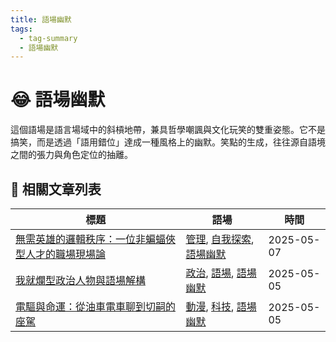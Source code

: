 ```yaml
---
title: 語場幽默
tags:
  - tag-summary
  - 語場幽默
---
```


# 😂 語場幽默

這個語場是語言場域中的斜槓地帶，兼具哲學嘲諷與文化玩笑的雙重姿態。它不是搞笑，而是透過「語用錯位」達成一種風格上的幽默。笑點的生成，往往源自語境之間的張力與角色定位的抽離。

## 📑 相關文章列表

| 標題 | 語場 | 時間 |
|------|------------|--------|
| [無需英雄的邏輯秩序：一位非蝙蝠俠型人才的職場現場論](/conversation/無需英雄的邏輯秩序：一位非蝙蝠俠型人才的職場現場論.md) | [管理](/tags/管理.md), [自我探索](/tags/自我探索.md), [語場幽默](/tags/語場幽默.md) | 2025-05-07 |
| [我就爛型政治人物與語場解構](/conversation/我就爛型政治人物與語場解構.md) | [政治](/tags/政治.md), [語場](/tags/語場.md), [語場幽默](/tags/語場幽默.md) | 2025-05-05 |
| [電驅與命運：從油車電車聊到切嗣的座駕](/conversation/電驅與命運：從油車電車聊到切嗣的座駕.md) | [動漫](/tags/動漫.md), [科技](/tags/科技.md), [語場幽默](/tags/語場幽默.md) | 2025-05-05 |